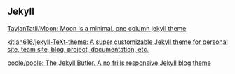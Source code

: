 ## Jekyll

[TaylanTatli/Moon: Moon is a minimal, one column jekyll theme](https://github.com/TaylanTatli/Moon)

[kitian616/jekyll-TeXt-theme: A super customizable Jekyll theme for personal site, team site, blog, project, documentation, etc.](https://github.com/kitian616/jekyll-TeXt-theme)

[poole/poole: The Jekyll Butler. A no frills responsive Jekyll blog theme](https://github.com/poole/poole)

